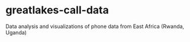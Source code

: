 greatlakes-call-data
====================

Data analysis and visualizations of phone data from East Africa (Rwanda, Uganda)
